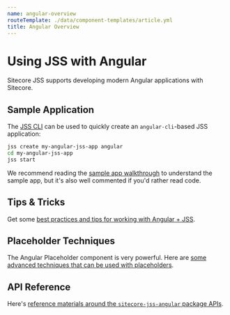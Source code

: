 ```yaml
---
name: angular-overview
routeTemplate: ./data/component-templates/article.yml
title: Angular Overview
---
```


# Using JSS with Angular

Sitecore JSS supports developing modern Angular applications with Sitecore.

## Sample Application

The [JSS CLI](/docs/client-frameworks/getting-started/quick-start) can be used to quickly create an `angular-cli`-based JSS application:

```sh
jss create my-angular-jss-app angular
cd my-angular-jss-app
jss start
```

We recommend reading the [sample app walkthrough](/docs/client-frameworks/angular/sample-app) to understand the sample app, but it's also well commented if you'd rather read code.

## Tips & Tricks

Get some [best practices and tips for working with Angular + JSS](/docs/client-frameworks/angular/angular-tips).

## Placeholder Techniques

The Angular Placeholder component is very powerful. Here are [some advanced techniques that can be used with placeholders](/docs/client-frameworks/angular/angular-placeholders).

## API Reference

Here's [reference materials around the `sitecore-jss-angular` package APIs](/docs/client-frameworks/angular/reference).
